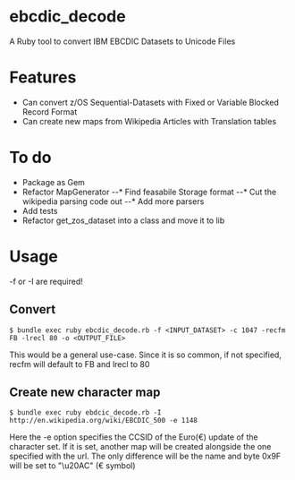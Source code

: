 # ebcdic_decode
A Ruby tool to convert IBM EBCDIC Datasets to Unicode Files

# Features
* Can convert z/OS Sequential-Datasets with Fixed or Variable Blocked Record Format 
* Can create new maps from Wikipedia Articles with Translation tables

# To do
* Package as Gem
* Refactor MapGenerator
--* Find feasabile Storage format
--* Cut the wikipedia parsing code out
--* Add more parsers
* Add tests
* Refactor get_zos_dataset into a class and move it to lib

# Usage
-f or -I are required!
## Convert
```
$ bundle exec ruby ebcdic_decode.rb -f <INPUT_DATASET> -c 1047 -recfm FB -lrecl 80 -o <OUTPUT_FILE>
```
This would be a general use-case. Since it is so common, if not specified, recfm will default to FB and lrecl to 80

## Create new character map
```
$ bundle exec ruby ebdcic_decode.rb -I http://en.wikipedia.org/wiki/EBCDIC_500 -e 1148
```
Here the -e option specifies the CCSID of the Euro(€) update of the character set.
If it is set, another map will be created alongside the one specified with the url. 
The only difference will be the name and byte 0x9F will be set to "\u20AC" (€ symbol)